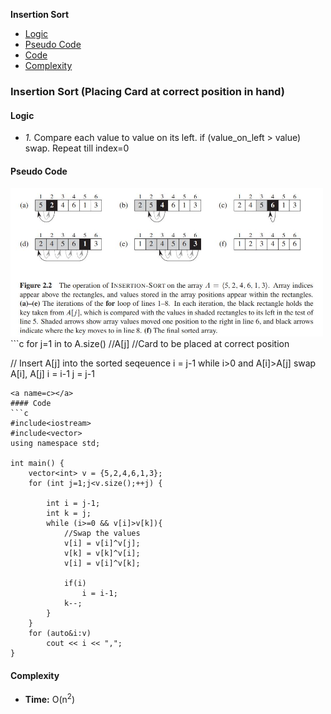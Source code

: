 **Insertion Sort**
- [Logic](#l)
- [Pseudo Code](#pc)
- [Code](#c)
- [Complexity](#co)

### Insertion Sort (Placing Card at correct position in hand)
<a name=l></a>
#### Logic
- _1._ Compare each value to value on its left. if (value_on_left > value) swap. Repeat till index=0

<a name=pc></a>
#### Pseudo Code
<img src=images/insertion_sort.JPG width=500/>
```c
for j=1 in to A.size()
  //A[j]      //Card to be placed at correct position
  
  // Insert A[j] into the sorted seqeuence
  i = j-1
  while i>0 and A[i]>A[j]
    swap A[i], A[j]
    i = i-1
    j = j-1
```
<a name=c></a>
#### Code
```c
#include<iostream>
#include<vector>
using namespace std;

int main() {
    vector<int> v = {5,2,4,6,1,3};
    for (int j=1;j<v.size();++j) {

        int i = j-1;
        int k = j;
        while (i>=0 && v[i]>v[k]){
            //Swap the values
            v[i] = v[i]^v[j];
            v[k] = v[k]^v[i];
            v[i] = v[i]^v[k];
            
            if(i)
                i = i-1;
            k--;
        }
    }
    for (auto&i:v)
        cout << i << ",";
}
```
<a name=co></a>
#### Complexity
- **Time:** O(n<sup>2</sup>)
